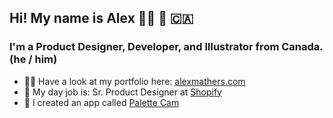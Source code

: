 ## Hi! My name is Alex 👨‍💻 🎨 🇨🇦
### I'm a Product Designer, Developer, and Illustrator from Canada. (he / him)

- 👨‍🎨 Have a look at my portfolio here: <a href="https://alexmathers.com">alexmathers.com</a>
- 📱 My day job is: Sr. Product Designer at <a href="https://shopify.com">Shopify</a>
- 🎨 I created an app called <a href="https://bit.ly/PALette">Palette Cam</a> 

